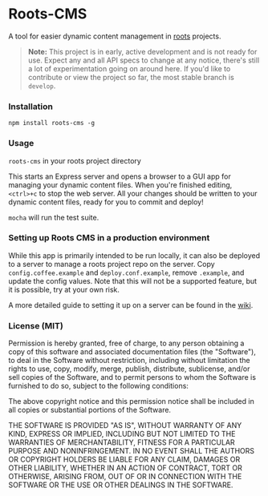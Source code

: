 Roots-CMS
=========

A tool for easier dynamic content management in [roots](http://roots.cx/) projects.

> **Note:** This project is in early, active development and is not ready for use. Expect any and all API specs to change at any notice, there's still a lot of experimentation going on around here. If you'd like to contribute or view the project so far, the most stable branch is `develop`.

### Installation

`npm install roots-cms -g`

### Usage

`roots-cms` in your roots project directory

This starts an Express server and opens a browser to a GUI app for managing your dynamic content files. When you're finished editing, `<ctrl>+c` to stop the web server. All your changes should be written to your dynamic content files, ready for you to commit and deploy!

`mocha` will run the test suite.

### Setting up Roots CMS in a production environment

While this app is primarily intended to be run locally, it can also be deployed to a server to manage a roots project repo on the server. Copy `config.coffee.example` and `deploy.conf.example`, remove `.example`, and update the config values. Note that this will not be a supported feature, but it is possible, try at your own risk.

A more detailed guide to setting it up on a server can be found in the [wiki](https://github.com/carrot/roots-cms/wiki/Deploying-Roots-CMS-to-a-server).

### License (MIT)

Permission is hereby granted, free of charge, to any person obtaining a copy of this software and associated documentation files (the "Software"), to deal in the Software without restriction, including without limitation the rights to use, copy, modify, merge, publish, distribute, sublicense, and/or sell copies of the Software, and to permit persons to whom the Software is furnished to do so, subject to the following conditions:

The above copyright notice and this permission notice shall be included in all copies or substantial portions of the Software.

THE SOFTWARE IS PROVIDED "AS IS", WITHOUT WARRANTY OF ANY KIND, EXPRESS OR IMPLIED, INCLUDING BUT NOT LIMITED TO THE WARRANTIES OF MERCHANTABILITY, FITNESS FOR A PARTICULAR PURPOSE AND NONINFRINGEMENT. IN NO EVENT SHALL THE AUTHORS OR COPYRIGHT HOLDERS BE LIABLE FOR ANY CLAIM, DAMAGES OR OTHER LIABILITY, WHETHER IN AN ACTION OF CONTRACT, TORT OR OTHERWISE, ARISING FROM, OUT OF OR IN CONNECTION WITH THE SOFTWARE OR THE USE OR OTHER DEALINGS IN THE SOFTWARE.
